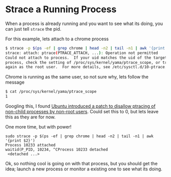 # Strace a Running Process

When a process is already running and you want to see what its doing, you can just tell `strace` the pid.  

For this example, lets attach to a chrome process

```bash
$ strace -p $(ps -ef | grep chrome | head -n2 | tail -n1 | awk '{print $2}')
strace: attach: ptrace(PTRACE_ATTACH, ...): Operation not permitted
Could not attach to process.  If your uid matches the uid of the target
process, check the setting of /proc/sys/kernel/yama/ptrace_scope, or try
again as the root user.  For more details, see /etc/sysctl.d/10-ptrace.conf
```

Chrome is running as the same user, so not sure why, lets follow the message

```bash
$ cat /proc/sys/kernel/yama/ptrace_scope
1
```

Googling this, I found [Ubuntu introduced a patch to disallow ptracing of non-child processes by non-root users](http://askubuntu.com/questions/41629/after-upgrade-gdb-wont-attach-to-process). Could set this to 0, but lets leave this as they are for now.

One more time, but with power!

```
sudo strace -p $(ps -ef | grep chrome | head -n2 | tail -n1 | awk '{print $2}')
Process 10233 attached
waitid(P_PID, 10234, ^CProcess 10233 detached
 <detached ...>
```

Ok, so nothing cool is going on with that process, but you should get the idea; launch a new process or monitor a existing one to see what its doing.
